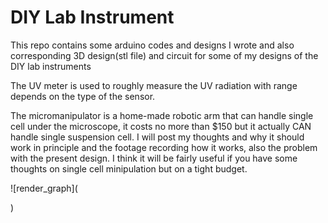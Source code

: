 # DIY Lab Instrument
This repo contains some arduino codes and designs I wrote and also corresponding 3D design(stl file) and circuit for some of my designs of the DIY lab instruments 

The UV meter is used to roughly measure the UV radiation with range depends on the type of the sensor. 

The micromanipulator is a home-made robotic arm that can handle single cell under the microscope, it costs no more than $150 but it actually CAN handle single suspension cell. I will post my thoughts and why it should work in principle and the footage recording how it works, also the problem with the present design. I think it will be fairly useful if you have some thoughts on single cell minipulation but on a tight budget.

![render_graph](<blockquote class="imgur-embed-pub" lang="en" data-id="9b1Pkgj" data-context="false" ><a href="//imgur.com/9b1Pkgj"></a></blockquote><script async src="//s.imgur.com/min/embed.js" charset="utf-8"></script>)
